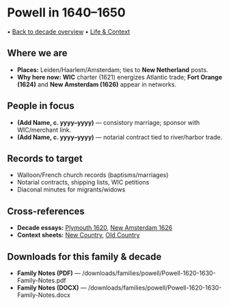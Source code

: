 # Powell in 1640–1650

• [Back to decade overview](../../../decades/1630-1640/1630-1640.md) 
• [Life \& Context](../../../decades/1630-1640/1630-1640-life.md)

## Where we are

* **Places:** Leiden/Haarlem/Amsterdam; ties to **New Netherland** posts.
* **Why here now:** **WIC** charter (1621) energizes Atlantic trade; **Fort Orange (1624)** and **New Amsterdam (1626)** appear in networks.

## People in focus

* **(Add Name, c. yyyy–yyyy)** — consistory marriage; sponsor with WIC/merchant link.
* **(Add Name, c. yyyy–yyyy)** — notarial contract tied to river/harbor trade.

## Records to target

* Walloon/French church records (baptisms/marriages)
* Notarial contracts, shipping lists, WIC petitions
* Diaconal minutes for migrants/widows

## Cross-references

* **Decade essays:** [Plymouth 1620](../../../decades/1620-1630/1620-Plymouth.md), [New Amsterdam 1626](../../../decades/1620-1630/1626-NewAmsterdam.md)
* **Context sheets:** [New Country](../../../decades/1620-1630/1620-1630-NewCountry.md), [Old Country](../../../decades/1620-1630/1620-1630-OldCountry.md)

## Downloads for this family \& decade

* **Family Notes (PDF)** — /downloads/families/powell/Powell-1620-1630-Family-Notes.pdf
* **Family Notes (DOCX)** — /downloads/families/powell/Powell-1620-1630-Family-Notes.docx
